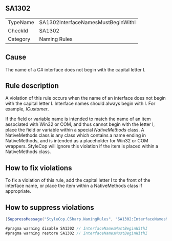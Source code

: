 ﻿## SA1302

<table>
<tr>
  <td>TypeName</td>
  <td>SA1302InterfaceNamesMustBeginWithI</td>
</tr>
<tr>
  <td>CheckId</td>
  <td>SA1302</td>
</tr>
<tr>
  <td>Category</td>
  <td>Naming Rules</td>
</tr>
</table>

## Cause

The name of a C# interface does not begin with the capital letter I.

## Rule description

A violation of this rule occurs when the name of an interface does not begin with the capital letter I. Interface names should always begin with I. For example, _ICustomer_.

If the field or variable name is intended to match the name of an item associated with Win32 or COM, and thus cannot begin with the letter I, place the field or variable within a special _NativeMethods_ class. A NativeMethods class is any class which contains a name ending in NativeMethods, and is intended as a placeholder for Win32 or COM wrappers. StyleCop will ignore this violation if the item is placed within a NativeMethods class.

## How to fix violations

To fix a violation of this rule, add the capital letter I to the front of the interface name, or place the item within a NativeMethods class if appropriate.

## How to suppress violations

```csharp
[SuppressMessage("StyleCop.CSharp.NamingRules", "SA1302:InterfaceNamesMustBeginWithI", Justification = "Reviewed.")]
```

```csharp
#pragma warning disable SA1302 // InterfaceNamesMustBeginWithI
#pragma warning restore SA1302 // InterfaceNamesMustBeginWithI
```

